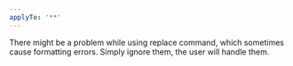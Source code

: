 ```yaml
---
applyTo: '**'
---
```


There might be a problem while using replace command, which sometimes cause formatting errors. Simply ignore them, the user will handle them.